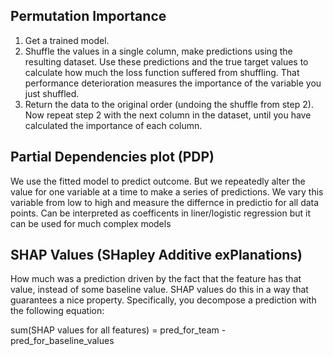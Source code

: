 
## Permutation Importance

1. Get a trained model.
2. Shuffle the values in a single column, make predictions using the resulting dataset. Use these predictions and the true target values to calculate how much the loss function suffered from shuffling. That performance deterioration measures the importance of the variable you just shuffled.
3. Return the data to the original order (undoing the shuffle from step 2). Now repeat step 2 with the next column in the dataset, until you have calculated the importance of each column.


## Partial Dependencies plot (PDP)
We  use the fitted model to predict outcome. But we repeatedly alter the value for one variable at a time to make a series of predictions. We vary this variable from low to high and measure the differnce in predictio for all data points. Can be interpreted as coefficents in liner/logistic regression but it can be used for much complex models


## SHAP Values (SHapley Additive exPlanations)
How much was a prediction driven by the fact that the feature has that value, instead of some baseline value.
SHAP values do this in a way that guarantees a nice property. Specifically, you decompose a prediction with the following equation:

sum(SHAP values for all features) = pred_for_team - pred_for_baseline_values


